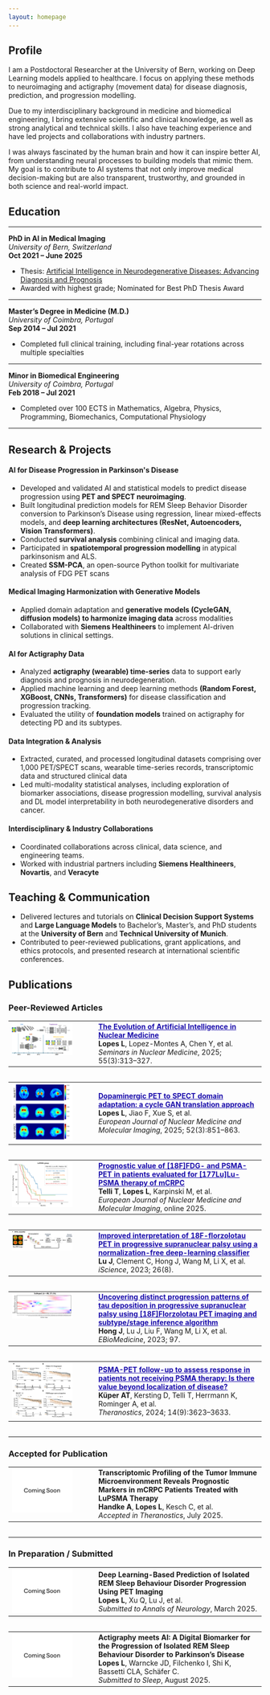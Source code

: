 ```yaml
---
layout: homepage
---
```


## Profile

I am a Postdoctoral Researcher at the University of Bern, working on Deep Learning models applied to healthcare. I focus on applying these methods to neuroimaging and actigraphy (movement data) for disease diagnosis, prediction, and progression modelling.

Due to my interdisciplinary background in medicine and biomedical engineering, I bring extensive scientific and clinical knowledge, as well as strong analytical and technical skills. I also have teaching experience and have led projects and collaborations with industry partners.

I was always fascinated by the human brain and how it can inspire better AI, from understanding neural processes to building models that mimic them. My goal is to contribute to AI systems that not only improve medical decision-making but are also transparent, trustworthy, and grounded in both science and real-world impact.

## Education

-------

**PhD in AI in Medical Imaging**  
*University of Bern, Switzerland*  
**Oct 2021 – June 2025**  
- Thesis: [Artificial Intelligence in Neurodegenerative Diseases: Advancing Diagnosis and Prognosis](assets/files/thesis_redact.pdf)
- Awarded with highest grade; Nominated for Best PhD Thesis Award
  
-------

**Master’s Degree in Medicine (M.D.)**  
*University of Coimbra, Portugal*  
**Sep 2014 – Jul 2021**  
- Completed full clinical training, including final-year rotations across multiple specialties
  
-------

**Minor in Biomedical Engineering**  
*University of Coimbra, Portugal*  
**Feb 2018 – Jul 2021**  
- Completed over 100 ECTS in Mathematics, Algebra, Physics, Programming, Biomechanics, Computational Physiology
  
-------


## Research & Projects

#### AI for Disease Progression in Parkinson's Disease
- Developed and validated AI and statistical models to predict disease progression using **PET and SPECT neuroimaging**.
- Built longitudinal prediction models for REM Sleep Behavior Disorder conversion to Parkinson’s Disease using regression, linear mixed-effects models, and **deep learning architectures (ResNet, Autoencoders, Vision Transformers)**.
- Conducted **survival analysis** combining clinical and imaging data.
- Participated in **spatiotemporal progression modelling** in atypical parkinsonism and ALS.
- Created **SSM-PCA**, an open-source Python toolkit for multivariate analysis of FDG PET scans


#### Medical Imaging Harmonization with Generative Models
- Applied domain adaptation and **generative models (CycleGAN, diffusion models) to harmonize imaging data** across modalities
- Collaborated with **Siemens Healthineers** to implement AI-driven solutions in clinical settings.

#### AI for Actigraphy Data
- Analyzed **actigraphy (wearable) time-series** data to support early diagnosis and prognosis in neurodegeneration.
- Applied machine learning and deep learning methods **(Random Forest, XGBoost, CNNs, Transformers)** for disease classification and progression tracking.
- Evaluated the utility of **foundation models** trained on actigraphy for detecting PD and its subtypes.

#### Data Integration & Analysis
- Extracted, curated, and processed longitudinal datasets comprising over 1,000 PET/SPECT scans, wearable time-series records, transcriptomic data and structured clinical data
- Led multi-modality statistical analyses, including exploration of biomarker associations, disease progression modelling, survival analysis and DL model interpretability in both neurodegenerative disorders and cancer.
  
#### Interdisciplinary & Industry Collaborations
- Coordinated collaborations across clinical, data science, and engineering teams.
- Worked with industrial partners including **Siemens Healthineers**, **Novartis**, and **Veracyte**


## Teaching & Communication

- Delivered lectures and tutorials on **Clinical Decision Support Systems** and **Large Language Models** to Bachelor’s, Master’s, and PhD students at the **University of Bern** and **Technical University of Munich**.
- Contributed to peer-reviewed publications, grant applications, and ethics protocols, and presented research at international scientific conferences.


## Publications

### Peer-Reviewed Articles

<!-- PUBLICATION 1 -->
<table style="margin-bottom: 30px;">
  <tr>
    <td style="width: 150px; vertical-align: top;">
      <img src="assets/img/evolution_ai.png" alt="AI in Nuclear Medicine" width="120">
    </td>
    <td style="padding-left: 15px;">
      <a href="https://doi.org/10.1053/j.semnuclmed.2025.01.006" style="color: #1a0dab; font-weight: bold;">The Evolution of Artificial Intelligence in Nuclear Medicine</a><br>
      <strong>Lopes L</strong>, Lopez-Montes A, Chen Y, et al.<br>
      <em>Seminars in Nuclear Medicine</em>, 2025; 55(3):313–327.
    </td>
  </tr>
</table>

<!-- PUBLICATION 2 -->
<table style="margin-bottom: 30px;">
  <tr>
    <td style="width: 150px; vertical-align: top;">
      <img src="assets/img/cycle_gan.png" alt="CycleGAN PET to SPECT" width="120">
    </td>
    <td style="padding-left: 15px;">
      <a href="https://doi.org/10.1007/s00259-024-06961-x" style="color: #1a0dab; font-weight: bold;">Dopaminergic PET to SPECT domain adaptation: a cycle GAN translation approach</a><br>
      <strong>Lopes L</strong>, Jiao F, Xue S, et al.<br>
      <em>European Journal of Nuclear Medicine and Molecular Imaging</em>, 2025; 52(3):851–863.
    </td>
  </tr>
</table>

<!-- PUBLICATION 3 -->
<table style="margin-bottom: 30px;">
  <tr>
    <td style="width: 150px; vertical-align: top;">
      <img src="assets/img/fdg_psma.png" alt="PSMA/FDG PET in LuPSMA" width="120">
    </td>
    <td style="padding-left: 15px;">
      <a href="https://doi.org/10.1007/s00259-025-07198-y" style="color: #1a0dab; font-weight: bold;">Prognostic value of [18F]FDG- and PSMA-PET in patients evaluated for [177Lu]Lu-PSMA therapy of mCRPC</a><br>
      <strong>Telli T</strong>, <strong>Lopes L</strong>, Karpinski M, et al.<br>
      <em>European Journal of Nuclear Medicine and Molecular Imaging</em>, online 2025.
    </td>
  </tr>
</table>

<!-- PUBLICATION 4 -->
<table style="margin-bottom: 30px;">
  <tr>
    <td style="width: 150px; vertical-align: top;">
      <img src="assets/img/psp_dl.jpg" alt="Florzolotau PSP Classifier" width="120">
    </td>
    <td style="padding-left: 15px;">
      <a href="https://doi.org/10.1016/j.isci.2023.107426" style="color: #1a0dab; font-weight: bold;">Improved interpretation of 18F-florzolotau PET in progressive supranuclear palsy using a normalization-free deep-learning classifier</a><br>
      <strong>Lu J</strong>, Clement C, Hong J, Wang M, Li X, et al.<br>
      <em>iScience</em>, 2023; 26(8).
    </td>
  </tr>
</table>

<!-- PUBLICATION 5 -->
<table style="margin-bottom: 30px;">
  <tr>
    <td style="width: 150px; vertical-align: top;">
      <img src="assets/img/sustain.jpg" alt="Tau Progression in PSP" width="120">
    </td>
    <td style="padding-left: 15px;">
      <a href="https://doi.org/10.1016/j.ebiom.2023.104835" style="color: #1a0dab; font-weight: bold;">Uncovering distinct progression patterns of tau deposition in progressive supranuclear palsy using [18F]Florzolotau PET imaging and subtype/stage inference algorithm</a><br>
      <strong>Hong J</strong>, Lu J, Liu F, Wang M, Li X, et al.<br>
      <em>EBioMedicine</em>, 2023; 97.
    </td>
  </tr>
</table>

<!-- PUBLICATION 6 -->
<table style="margin-bottom: 30px;">
  <tr>
    <td style="width: 150px; vertical-align: top;">
      <img src="assets/img/psma_progression.jpeg" alt="PSMA PET Follow-up" width="120">
    </td>
    <td style="padding-left: 15px;">
      <a href="https://doi.org/10.7150/thno.96738" style="color: #1a0dab; font-weight: bold;">PSMA-PET follow-up to assess response in patients not receiving PSMA therapy: Is there value beyond localization of disease?</a><br>
      <strong>Küper AT</strong>, Kersting D, Telli T, Herrmann K, Rominger A, et al.<br>
      <em>Theranostics</em>, 2024; 14(9):3623–3633.
    </td>
  </tr>
</table>

---

### **Accepted for Publication**

<table style="margin-bottom: 30px;">
  <tr>
    <td style="width: 150px; vertical-align: top;">
      <img src="assets/img/coming_soon.png" alt="Immune mCRPC" width="120">
    </td>
    <td style="padding-left: 15px;">
      <strong>Transcriptomic Profiling of the Tumor Immune Microenvironment Reveals Prognostic Markers in mCRPC Patients Treated with LuPSMA Therapy</strong><br>
      <strong>Handke A</strong>, <strong>Lopes L</strong>, Kesch C, et al.<br>
      <em>Accepted in Theranostics</em>, July 2025.
    </td>
  </tr>
</table>

---

### **In Preparation / Submitted**

<!-- Submission 1 -->
<table style="margin-bottom: 30px;">
  <tr>
    <td style="width: 150px; vertical-align: top;">
      <img src="assets/img/coming_soon.png" alt="PET RBD Progression" width="120">
    </td>
    <td style="padding-left: 15px;">
      <strong>Deep Learning-Based Prediction of Isolated REM Sleep Behaviour Disorder Progression Using PET Imaging</strong><br>
      <strong>Lopes L</strong>, Xu Q, Lu J, et al.<br>
      <em>Submitted to Annals of Neurology</em>, March 2025.
    </td>
  </tr>
</table>

<!-- Submission 2 -->
<table style="margin-bottom: 30px;">
  <tr>
    <td style="width: 150px; vertical-align: top;">
      <img src="assets/img/coming_soon.png" alt="Actigraphy RBD to PD" width="120">
    </td>
    <td style="padding-left: 15px;">
      <strong>Actigraphy meets AI: A Digital Biomarker for the Progression of Isolated REM Sleep Behaviour Disorder to Parkinson’s Disease</strong><br>
      <strong>Lopes L</strong>, Warncke JD, Filchenko I, Shi K, Bassetti CLA, Schäfer C.<br>
      <em>Submitted to Sleep</em>, August 2025.
    </td>
  </tr>
</table>


